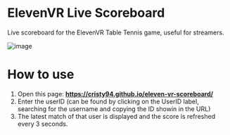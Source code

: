 # ElevenVR Live Scoreboard
Live scoreboard for the ElevenVR Table Tennis game, useful for streamers.

![image](https://user-images.githubusercontent.com/1384885/117722672-a5a8e780-b1e1-11eb-9975-9155c081cb4d.png)

# How to use

1. Open this page: **https://cristy94.github.io/eleven-vr-scoreboard/**
2. Enter the userID (can be found by clicking on the UserID label, searching for the username and copying the ID showin in the URL)
3. The latest match of that user is displayed and the score is refreshed every 3 seconds.
